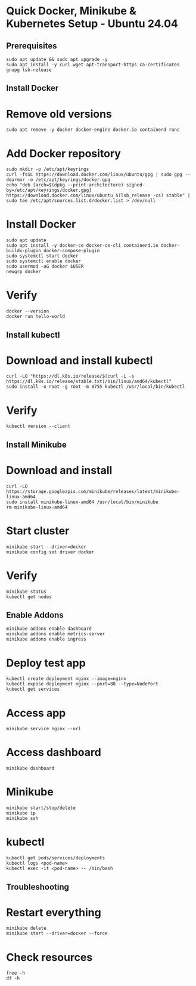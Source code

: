 # Quick Docker, Minikube & Kubernetes Setup - Ubuntu 24.04

## Prerequisites

    sudo apt update && sudo apt upgrade -y
    sudo apt install -y curl wget apt-transport-https ca-certificates gnupg lsb-release


## Install Docker

# Remove old versions
    sudo apt remove -y docker docker-engine docker.io containerd runc

# Add Docker repository
    sudo mkdir -p /etc/apt/keyrings
    curl -fsSL https://download.docker.com/linux/ubuntu/gpg | sudo gpg --dearmor -o /etc/apt/keyrings/docker.gpg
    echo "deb [arch=$(dpkg --print-architecture) signed-by=/etc/apt/keyrings/docker.gpg] https://download.docker.com/linux/ubuntu $(lsb_release -cs) stable" | sudo tee /etc/apt/sources.list.d/docker.list > /dev/null

# Install Docker
    sudo apt update
    sudo apt install -y docker-ce docker-ce-cli containerd.io docker-buildx-plugin docker-compose-plugin
    sudo systemctl start docker
    sudo systemctl enable docker
    sudo usermod -aG docker $USER
    newgrp docker

# Verify
    docker --version
    docker run hello-world


## Install kubectl

# Download and install kubectl
    curl -LO "https://dl.k8s.io/release/$(curl -L -s https://dl.k8s.io/release/stable.txt)/bin/linux/amd64/kubectl"
    sudo install -o root -g root -m 0755 kubectl /usr/local/bin/kubectl

# Verify
    kubectl version --client


## Install Minikube

# Download and install
    curl -LO https://storage.googleapis.com/minikube/releases/latest/minikube-linux-amd64
    sudo install minikube-linux-amd64 /usr/local/bin/minikube
    rm minikube-linux-amd64

# Start cluster
    minikube start --driver=docker
    minikube config set driver docker

# Verify
    minikube status
    kubectl get nodes


## Enable Addons

    minikube addons enable dashboard
    minikube addons enable metrics-server
    minikube addons enable ingress


# Deploy test app
    kubectl create deployment nginx --image=nginx
    kubectl expose deployment nginx --port=80 --type=NodePort
    kubectl get services

# Access app
    minikube service nginx --url

# Access dashboard
    minikube dashboard



# Minikube
    minikube start/stop/delete
    minikube ip
    minikube ssh

# kubectl
    kubectl get pods/services/deployments
    kubectl logs <pod-name>
    kubectl exec -it <pod-name> -- /bin/bash


## Troubleshooting

# Restart everything
    minikube delete
    minikube start --driver=docker --force

# Check resources
    free -h
    df -h
